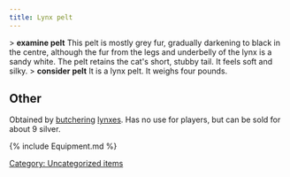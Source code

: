 ```yaml
---
title: Lynx pelt
---
```


\> **examine pelt**
This pelt is mostly grey fur, gradually darkening to black in the
centre,
although the fur from the legs and underbelly of the lynx is a sandy
white. The pelt retains the cat's short, stubby tail. It feels soft
and
silky.
\> **consider pelt**
It is a lynx pelt.
It weighs four pounds.

## Other

Obtained by [butchering](butcher "wikilink") [lynxes](lynx "wikilink").
Has no use for players, but can be sold for about 9 silver.

{% include Equipment.md %}

[Category: Uncategorized
items](Category:_Uncategorized_items "wikilink")